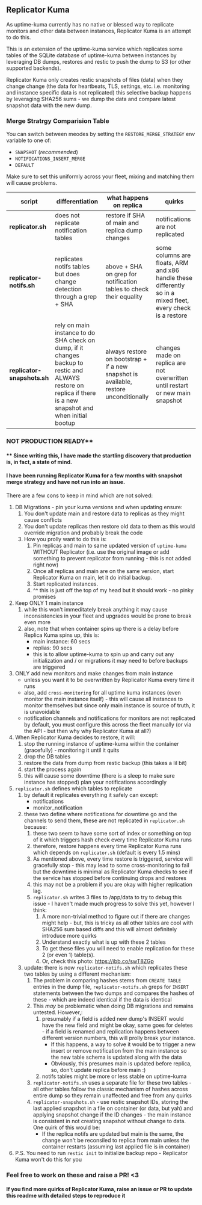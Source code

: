## Replicator Kuma

As uptime-kuma currently has no native or blessed way to replicate monitors and other data between instances, Replicator Kuma is an attempt to do this.

This is an extension of the uptime-kuma service which replicates some tables of the SQLite database of uptime-kuma between instances by leveraging DB dumps, restores and restic to push the dump to S3 (or other supported backends).

Replicator Kuma only creates restic snapshots of files (data) when they change change (the data for heartbeats, TLS, settings, etc. i.e. monitoring and instance specific data is not replicated) this selective backup happens by leveraging SHA256 sums - we dump the data and compare latest snapshot data with the new dump.

### Merge Stratrgy Comparision Table

You can switch between meodes by setting the `RESTORE_MERGE_STRATEGY` env variable to one of:

- `SNAPSHOT` (_recommended_)
- `NOTIFICATIONS_INSERT_MERGE`
- `DEFAULT`

Make sure to set this uniformly across your fleet, mixing and matching them will cause problems. 

| **script**                  | **differentiation**                                                                                                                                            | **what happens on replica**                                                           | **quirks**                                                                                                   |
|-----------------------------|----------------------------------------------------------------------------------------------------------------------------------------------------------------|---------------------------------------------------------------------------------------|--------------------------------------------------------------------------------------------------------------|
| **replicator.sh**           | does not replicate notification tables                                                                                                                         | restore if SHA of main and replica dump changes                                       | notifications are not replicated                                                                             |
| **replicator-notifs.sh**    | replicates notifs tables but does change detection through a grep + SHA                                                                                        | above + SHA on grep for notification tables to check their equality                   | some columns are floats, ARM and x86 handle these differently so in a mixed fleet, every check is a restore  |
| **replicator-snapshots.sh** | rely on main instance to do SHA check on dump, if it changes backup to restic and ALWAYS restore on replica if there is a new snapshot and when initial bootup | always restore on bootstrap + if a new snapshot is available, restore unconditionally | changes made on replica are not overwritten until restart or new main snapshot                               |

### NOT PRODUCTION READY**

#### ** Since writing this, I have made the startling discovery that production is, in fact, a state of mind. 
#### I have been running Replicator Kuma for a few months with snapshot merge strategy and have not run into an issue.

There are a few cons to keep in mind which are not solved:
1. DB Migrations - pin your kuma versions and when updating ensure:
    1. You don't update main and restore data to replicas as they might cause conflicts
    2. You don't update replicas then restore old data to them as this would override migration and probably break the code 
    3. How you prolly want to do this is:
        1. Pin replicas and main to same updated version of `uptime-kuma` WITHOUT Replicator (i.e. use the original image or add something to prevent replicator from running - this is not added right now)
        2. Once all replicas and main are on the same version, start Replicator Kuma on main, let it do initial backup.
        3. Start replicated instances.
        4. ^^ this is just off the top of my head but it should work - no pinky promises
2. Keep ONLY 1 main instance 
    1. while this won't immeditately break anything it may cause inconsistencies in your fleet and upgrades would be prone to break even more
    2. also, note that when container spins up there is a delay before Replica Kuma spins up, this is: 
        - main instance: 60 secs
        - replias: 90 secs
        - this is to allow uptime-kuma to spin up and carry out any initialization and / or migrations it may need to before backups are triggered
3. ONLY add new monitors and make changes from main instance
    - unless you want it to be overwritten by Replicator Kuma every time it runs
    - also, add `cross-monitoring` for all uptime kuma instances (even monitor the main instance itself) - this will cause all instances to monitor themselves but since only main instance is source of truth, it is unavoidable
    - notification channels and notifications for monitors are not replicated by default, you must configure this across the fleet manually (or via the API - but then why why Replicator Kuma at all?)
4. When Replicator Kuma decides to restore, it will:
    1. stop the running instance of uptime-kuma within the container (gracefully) - monitoring it until it quits
    2. drop the DB tables 
    3. restore the data from dump from restic backup (this takes a lil bit)
    4. start the process again
    5. this will cause some downtime (there is a sleep to make sure instance has stopped) plan your notifications accordingly
5. `replicator.sh` defines which tables to replicate
    1. by default it replicates everything it safely can except:
        - notifications
        - monitor_notification
    2. these two define where notifications for downtime go and the channels to send them, these are not replicated in `replicator.sh` because:
        1. these two seem to have some sort of index or something on top of it which triggers hash check every time Replicator Kuma runs 
        2. therefore, restore happens every time Replicator Kuma runs which depends on `replicator.sh` (default is every 1.5 mins)
        3. As mentioned above, every time restore is triggered, service will gracefully stop - this may lead to some cross-monitoring to fail but the downtime is minimal as Replicator Kuma checks to see if the service has stopped before continuing drops and restores
        4. this may not be a problem if you are okay with higher replication lag.
        5. `replicator.sh` writes 3 files to /app/data to try to debug this issue - I haven't made much progress to solve this yet, however I think:
            1. A more non-trivial method to figure out if there are changes might help - but, this is tricky as all other tables are cool with SHA256 sum based diffs and this will almost definitely introduce more quirks
            2. Understand exactly what is up with these 2 tables
            3. To get these files you will need to enable replication for these 2 (or even 1) table(s).
            4. Or, check this photo: https://ibb.co/swT8ZGp
    3. update: there is now `replicator-notifs.sh` which replicates these two tables by using a different mechanism:
        1. The problem in comparing hashes stems from `CREATE TABLE` entries in the dump file, `replicator-notifs.sh` greps for `INSERT` statements between the two dumps and compares the hashes of these - which are indeed identical if the data is identical
        2. This _may_ be problematic when doing DB migrations and remains untested. However,:
            1. presumably if a field is added new dump's INSERT would have the new field and might be okay, same goes for deletes - if a field is renamed and replication happens between different version numbers, this will prolly break your instance. 
                - If this happens, a way to solve it would be to trigger a new insert or remove notification from the main instance so the new table schema is updated along with the data
                - Obviously, this presumes main is updated before replica, so, don't update replica before main :)
            2. notifs tables might be more or less stable on uptime-kuma
        3. `replicator-notifs.sh` uses a separate file for these two tables - all other tables follow the classic mechanism of hashes across entire dump so they remain unaffected and free from any quirks
        4. `replicator-snapshots.sh` - use restic snapshot IDs, storing the last applied snapshot in a file on container (or data, but yah) and applying snapshot change if the ID changes - the main instance is consistent in not creating snapshot without change to data. One quirk of this would be:
            - If the replica notifs are updated but main is the same, the change won't be reconsiled to replica from main unless the container restarts (assuming last applied file is in container) 
6. P.S. You need to run `restic init` to initialize backup repo - Replicator Kuma won't do this for you

### Feel free to work on these and raise a PR! <3 
#### If you find more quirks of Replicator Kuma, raise an issue or PR to update this readme with detailed steps to reproduce it
